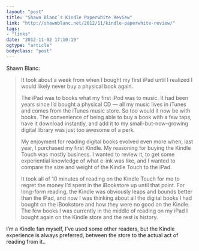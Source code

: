 ```yaml
---
layout: "post"
title: "Shawn Blanc`s Kindle Paperwhite Review"
link: "http://shawnblanc.net/2012/11/kindle-paperwhite-review/"
tags: 
- "links"
date: "2012-11-02 17:10:19"
ogtype: "article"
bodyclass: "post"
---
```


Shawn Blanc:

> It took about a week from when I bought my first iPad until I realized I would likely never buy a physical book again.
> 
> The iPad was to books what my first iPod was to music. It had been years since I’d bought a physical CD — all my music lives in iTunes and comes from the iTunes music store. So too would it now be with books. The convenience of being able to buy a book with a few taps, have it download instantly, and add it to my small-but-now-growing digital library was just too awesome of a perk.
> 
> My enjoyment for reading digital books evolved even more when, last year, I purchased my first Kindle. My reasoning for buying the Kindle Touch was mostly business. I wanted to review it, to get some experiential knowledge of what e-ink was like, and I wanted to compare the size and weight of the Kindle Touch to the iPad.
> 
> It took all of 10 minutes of reading on the Kindle Touch for me to regret the money I’d spent in the iBookstore up until that point. For long-form reading, the Kindle was obviously leaps and bounds better than the iPad, and now I was thinking about all the digital books I had bought on the iBookstore and how they were no good on the Kindle. The few books I was currently in the middle of reading on my iPad I bought again on the Kindle store and the rest is history.

I’m a Kindle fan myself, I’ve used some other readers, but the Kindle experience is always preferred, between the store to the actual act of reading from it..